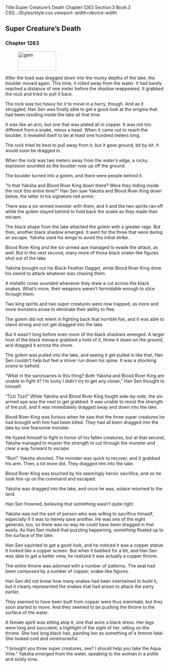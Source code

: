 Title:Super Creature’s Death 
Chapter:1263 
Section:3 
Book:3 
CSS:../Styles/style.css 
viewport: width=device-width
  
## Super Creature’s Death
### Chapter 1263 
<figure>
	<img src="../Images/gem.gif" alt="gem" id="gem" width="120" height="60" />
</figure>
  

  
  After the toad was dragged down into the murky depths of the lake, the boulder moved again. This time, it rolled away from the water. It had barely reached a distance of one meter before the shadow reappeared. It grabbed the rock and tried to pull it back.

The rock was too heavy for it to move in a hurry, though. And as it struggled, Han Sen was finally able to get a good look at the enigma that had been residing inside the lake all that time.

It was like an arm, but one that was plated all in copper. It was not too different from a snake, minus a head. When it came out to reach the boulder, it revealed itself to be at least one hundred meters long.

The rock tried its best to pull away from it, but it gave ground, bit by bit. It would soon be dragged in.

When the rock was two meters away from the water’s edge, a rocky explosion sounded as the boulder rose up off the ground.

The boulder turned into a golem, and there were people behind it.

“Is that Yaksha and Blood River King down there? Were they hiding inside the rock this entire time?” Han Sen saw Yaksha and Blood River King down below, the latter in his signature red armor.

There was a six-armed monster with them, and it and the two spirits ran off while the golem stayed behind to hold back the snake as they made their escape.

The black shape from the lake attacked the golem with a greater rage. But then, another black shadow emerged. It went for the three that were daring an escape. Yaksha used his wings to avoid the initial strike.

Blood River King and the six-armed ape managed to evade the attack, as well. But in the next second, many more of those black snake-like figures shot out of the lake.

Yaksha brought out his Black-Feather Dagger, while Blood River King drew his sword to attack whatever was chasing them.

A metallic noise sounded whenever they drew a cut across the black snakes. What’s more, their weapons weren’t formidable enough to slice through them.

Two king spirits and two super creatures were now trapped, as more and more monsters arose to eliminate their ability to flee.

The golem did not relent in fighting back that horrible foe, and it was able to stand strong and not get dragged into the lake.

But it wasn’t long before even more of the black shadows emerged. A larger host of the black menace grabbed a hold of it, threw it down on the ground, and dragged it across the shore.

The golem was pulled into the lake, and seeing it get pulled in like that, Han Sen couldn’t help but feel a shiver run down his spine. It was a shocking scene to behold.

“What in the sanctuaries is this thing? Both Yaksha and Blood River King are unable to fight it? I’m lucky I didn’t try to get any closer,” Han Sen thought to himself.

“Tzzi Tzzi!” While Yaksha and Blood River King fought side-by-side, the six-armed ape was the next to get grabbed. It was unable to resist the strength of the pull, and it was immediately dragged away and down into the lake.

Blood River King was furious when he saw that the three super creatures he had brought with him had been killed. They had all been dragged into the lake by one fearsome monster.

He hyped himself to fight in honor of his fallen creatures, but at that second, Yaksha managed to muster the strength to cut through the monster and clear a way forward to escape.

“Run!” Yaksha shouted. The monster was quick to recover, and it grabbed his arm. Then, a lot more did. They dragged him into the lake.

Blood River King was touched by his seemingly heroic sacrifice, and so he took him up on the command and escaped.

Yaksha was dragged into the lake, and once he was, solace returned to the land.

Han Sen frowned, believing that something wasn’t quite right.

Yaksha was not the sort of person who was willing to sacrifice himself, especially if it was to merely save another. He was one of the eight generals, too, so there was no way he could have been dragged in that easily. As Han Sen mulled that puzzling happening, something floated up to the surface of the lake.

Han Sen squinted to get a good look, and he noticed it was a copper statue. It looked like a copper screen. But when it bobbed for a bit, and Han Sen was able to get a better view, he realized it was actually a copper throne.

The entire throne was adorned with a number of patterns. The seat had been composed by a number of copper, snake-like figures.

Han Sen did not know how many snakes had been intertwined to build it, but it clearly represented the snakes that had arisen to attack the party earlier.

They seemed to have been built from copper were thus inanimate, but they soon started to move. And they seemed to be pushing the throne to the surface of the water.

A female spirit was sitting atop it, one that wore a black dress. Her legs were long and succulent; a highlight of the sight of her, sitting on the throne. She had long black hair, painting her as something of a femme fatal. She looked cold and unremorseful.

“I brought you three super creatures, see? I should help you take the Aqua Vine.” Yaksha emerged from the water, speaking to the woman in a polite and sickly tone.
